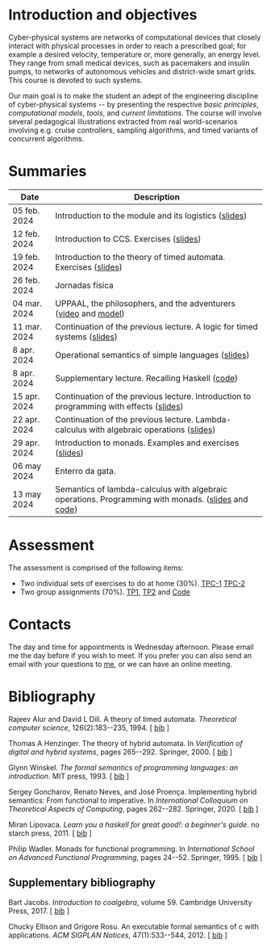 # Introduction and objectives

Cyber-physical systems are networks of computational devices that closely
interact with physical processes in order to reach a prescribed goal; for
example a desired velocity, temperature or, more generally, an energy level.
They range from small medical devices, such as pacemakers and insulin pumps, to
networks of autonomous vehicles and district-wide smart grids. This course is
devoted to such systems.

Our main goal is to make the student an adept of the engineering discipline of
cyber-physical systems -- by presenting the respective *basic principles*,
*computational models*, *tools*, and *current limitations*. The course will
involve several pedagogical illustrations extracted from real world-scenarios
involving e.g.  cruise controllers, sampling algorithms, and timed variants of
concurrent algorithms.


# Summaries

  | Date         | Description |
  | ----------   |------------ |
  | 05 feb. 2024 | Introduction to the module and its logistics ([slides](introSlides/intro.pdf)) |
  | 12 feb. 2024 | Introduction to CCS. Exercises ([slides](CCS/CCS.pdf)) |
  | 19 feb. 2024 | Introduction to the theory of timed automata. Exercises ([slides](introtimedAutomata/timed-automata.pdf)) |
  | 26 feb. 2024 | Jornadas física | 
  | 04 mar. 2024 | UPPAAL, the philosophers, and the adventurers ([video](https://www.youtube.com/watch?v=7yDmGnA8Hw0) and [model](adventurers.xml)) |
  | 11 mar. 2024 | Continuation of the previous lecture. A logic for timed systems ([slides](Uppaal/uppaal.pdf)) |
  | 8 apr. 2024  | Operational semantics of simple languages ([slides](hybridProgramming/hybridProgramming.pdf)) |
  | 8 apr. 2024  | Supplementary lecture. Recalling Haskell ([code](lectureCPC.hs)) |
  | 15 apr. 2024  | Continuation of the previous lecture. Introduction to programming with effects ([slides](monads/lambdaCalc.pdf)) |
  | 22 apr. 2024  | Continuation of the previous lecture. Lambda-calculus with algebraic operations ([slides](monads/stlcE.pdf)) |
  | 29 apr. 2024  | Introduction to monads. Examples and exercises ([slides](monads/stlcE.pdf)) |
  | 06 may 2024  | Enterro da gata. |
  | 13 may 2024  | Semantics of lambda-calculus with algebraic operations. Programming with monads. ([slides](monads/stlcE.pdf) and [code](code.zip)) |




# Assessment

The assessment is comprised of the following items:

+ Two individual sets of exercises to do at home (30%). [TPC-1](tpc1/tpc1.pdf) [TPC-2](tpc2/tpc2.pdf)
+ Two group assignments (70%). [TP1](tp1/tp1.pdf), [TP2](tp2.pdf) and [Code](tp2.zip)
  
# Contacts

The day and time for appointments is Wednesday afternoon. Please email me the
day before if you wish to meet. If you prefer you can also send an email with
your questions to [me](mailto:nevrenato@di.uminho.pt), or we can have
an online meeting.

# Bibliography

<p><a name="alur1994theory"></a>
Rajeev Alur and David&nbsp;L Dill.
 A theory of timed automata.
 <em>Theoretical computer science</em>, 126(2):183--235, 1994.
[&nbsp;<a href="bib/biblioCPC_bib.html#alur1994theory">bib</a>&nbsp;]
</p>

<p><a name="henzinger2000theory"></a>
Thomas&nbsp;A Henzinger.
 The theory of hybrid automata.
 In <em>Verification of digital and hybrid systems</em>, pages 265--292.
  Springer, 2000.
[&nbsp;<a href="bib/biblioCPC_bib.html#henzinger2000theory">bib</a>&nbsp;]
</p>

<p><a name="winskel1993formal"></a>
Glynn Winskel.
 <em>The formal semantics of programming languages: an introduction</em>.
 MIT press, 1993.
[&nbsp;<a href="bib/biblioCPC_bib.html#winskel1993formal">bib</a>&nbsp;]
</p>

<p><a name="goncharov2020implementing"></a>
Sergey Goncharov, Renato Neves, and Jos&eacute; Proen&ccedil;a.
 Implementing hybrid semantics: From functional to imperative.
 In <em>International Colloquium on Theoretical Aspects of
  Computing</em>, pages 262--282. Springer, 2020.
[&nbsp;<a href="bib/biblioCPC_bib.html#goncharov2020implementing">bib</a>&nbsp;]
</p>

<p><a name="lipovaca2011learn"></a>
Miran Lipovaca.
 <em>Learn you a haskell for great good!: a beginner's guide</em>.
 no starch press, 2011.
[&nbsp;<a href="bib/biblioCPC_bib.html#lipovaca2011learn">bib</a>&nbsp;]
</p>

<p><a name="wadler1995monads"></a>
Philip Wadler.
 Monads for functional programming.
 In <em>International School on Advanced Functional Programming</em>,
  pages 24--52. Springer, 1995.
[&nbsp;<a href="bib/biblioCPC_bib.html#wadler1995monads">bib</a>&nbsp;]
</p>
<!-- 
<hr><p><em>This file was generated by
<a href="http://www.lri.fr/~filliatr/bibtex2html/">bibtex2html</a> 1.99.</em></p> -->

## Supplementary bibliography

<p><a name="jacobs2017introduction"></a>
Bart Jacobs.
 <em>Introduction to coalgebra</em>, volume&nbsp;59.
 Cambridge University Press, 2017.
[&nbsp;<a href="bib/sup_bib.html#jacobs2017introduction">bib</a>&nbsp;]
</p>

<p><a name="ellison2012executable"></a>
Chucky Ellison and Grigore Rosu.
 An executable formal semantics of c with applications.
 <em>ACM SIGPLAN Notices</em>, 47(1):533--544, 2012.
[&nbsp;<a href="bib/sup_bib.html#ellison2012executable">bib</a>&nbsp;]
</p>
<!-- 
<hr><p><em>This file was generated by
 <a href="http://www.lri.fr/~filliatr/bibtex2html/">bibtex2html</a> 1.99.</em></p> -->


